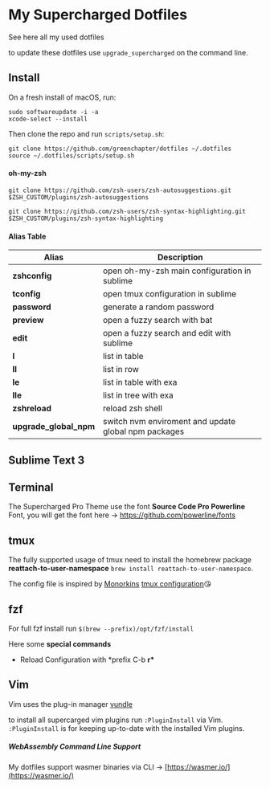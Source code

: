 # My Supercharged Dotfiles

See here all my used dotfiles

to update these dotfiles use `upgrade_supercharged` on the command line.

## Install

On a fresh install of macOS, run:

```
sudo softwareupdate -i -a
xcode-select --install
```

Then clone the repo and run `scripts/setup.sh`:

```
git clone https://github.com/greenchapter/dotfiles ~/.dotfiles
source ~/.dotfiles/scripts/setup.sh
```

#### oh-my-zsh

```
git clone https://github.com/zsh-users/zsh-autosuggestions.git $ZSH_CUSTOM/plugins/zsh-autosuggestions

git clone https://github.com/zsh-users/zsh-syntax-highlighting.git $ZSH_CUSTOM/plugins/zsh-syntax-highlighting
```

#### Alias Table

| Alias                  | Description                                          |
| ---------------------- | ---------------------------------------------------- |
| **zshconfig**          | open oh-my-zsh main configuration in sublime         |
| **tconfig**            | open tmux configuration in sublime                   |
| **password**           | generate a random password                           |
| **preview**            | open a fuzzy search with bat                         |
| **edit**               | open a fuzzy search and edit with sublime            |
| **l**                  | list in table                                        |
| **ll**                 | list in row                                          |
| **le**                 | list in table with exa                               |
| **lle**                | list in tree with exa                                |
| **zshreload**          | reload zsh shell                                     |
| **upgrade_global_npm** | switch nvm enviroment and update global npm packages |

## Sublime Text 3

## Terminal

The Supercharged Pro Theme use the font **Source Code Pro Powerline** Font, you will get the font here → https://github.com/powerline/fonts

## tmux

The fully supported usage of tmux need to install the homebrew package **reattach-to-user-namespace** `brew install reattach-to-user-namespace`.

The config file is inspired by [Monorkins](https://github.com/monorkin) [tmux configuration](https://github.com/monorkin/dotfiles/blob/417fd14199a7470c5e924c0f5567b3987632047c/tmux.conf)😘


## fzf
For full fzf install run `$(brew --prefix)/opt/fzf/install`  

Here some **special commands**

-   Reload Configuration with \*prefix C-b **r\***

## Vim

Vim uses the plug-in manager [vundle](https://github.com/VundleVim/Vundle.vim)

to install all supercarged vim plugins run `:PluginInstall` via Vim. `:PluginInstall` is for keeping up-to-date with the installed Vim plugins.

##### WebAssembly Command Line Support

My dotfiles support wasmer binaries via CLI → [https://wasmer.io/](https://wasmer.io/)
